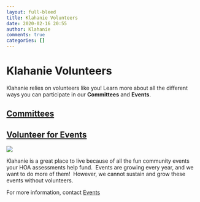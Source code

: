 ```yaml
---
layout: full-bleed
title: Klahanie Volunteers
date: 2020-02-16 20:55
author: Klahanie
comments: true
categories: []
---
```

<div class="red-box col-sm-12 pl-4 pr-4">
<h1 class="text-center pb-4	">Klahanie Volunteers</h1>

<p class="lead">Klahanie relies on volunteers like you! Learn more about all the different ways you can participate in our <strong>Committees</strong> and <strong>Events</strong>. </p>
</div>

<div class="row committee-row col-sm-12 p-0 m-0">
	<div class="col-sm-5  align-self-center justify-content-center">
		<h2 class="text-center"><a href="{{site.url}}/volunteer-committees.html">Committees</a></h2>
		<h2 class="text-center"><a href="https://yourvolunteers.com/vol?rz4teoaqi65vdk3j1uj7kamhwygsy">Volunteer for Events</a></h2>
	</div>
	<div class="col-sm-7 p-0 m-0 text-right">
		<img src="{{site.url}}/images/volunteers-CROPPED-Larger.jpg">
	</div>
</div>
<div class="row event-row m-0 p-4 mt-4">
<p>Klahanie is a great place to live because of all the fun community events your HOA assessments help fund.  Events are growing every year, and we want to do more of them!  However, we cannot sustain and grow these events without volunteers. </p>

<p>For more information, contact <a href="mailto:events@klahanie.com">Events</a></p>
</div>